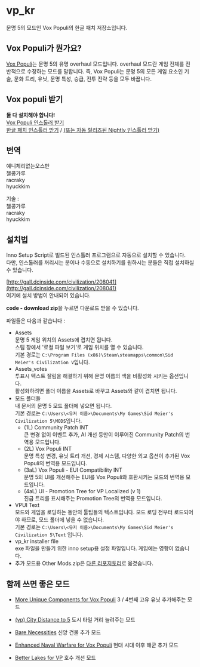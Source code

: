# vp_kr
문명 5의 모드인 Vox Populi의 한글 패치 저장소입니다.

## Vox Populi가 뭔가요?
[Vox Populi](https://forums.civfanatics.com/forums/community-patch-project.497/)는 문명 5의 유명 overhaul 모드입니다.
overhaul 모드란 게임 전체를 전반적으로 수정하는 모드를 말합니다.
즉, Vox Populi는 문명 5의 모든 게임 요소인 기술, 문화 트리, 유닛, 문명 특성, 승급, 전투 전략 등을 모두 바꿉니다.

## Vox populi 받기
____둘 다 설치해야 합니다!____  
[Vox Populi 인스톨러 받기](https://github.com/LoneGazebo/Community-Patch-DLL/releases)  
[한글 패치 인스톨러 받기](https://github.com/hyuckkim/vp_kr/releases) / [(또는 자동 릴리즈된 Nightly 인스톨러 받기)](https://nightly.link/hyuckkim/vp_kr/workflows/inno-build/master/Vox%20Populi%20INT.zip )

## 번역
예니체리없는오스만  
첼콩가루  
racraky  
hyuckkim  

기술 :  
첼콩가루  
racraky  
hyuckkim  

## 설치법 

Inno Setup Script로 빌드된 인스톨러 프로그램으로 자동으로 설치할 수 있습니다.  
다만, 인스톨러를 꺼리시는 분이나 수동으로 설치하기를 원하시는 분들은 직접 설치하실 수 있습니다.

[http://gall.dcinside.com/civilization/208041](http://gall.dcinside.com/civilization/208041)  
여기에 설치 방법이 안내되어 있습니다.  

**code - download zip**을 누르면 다운로드 받을 수 있습니다.

파일들은 다음과 같습니다 : 
 - Assets  
문명 5 게임 위치의 Assets에 겹치면 됩니다.  
스팀 창에서 '로컬 파일 보기'로 게임 위치를 열 수 있습니다.  
기본 경로는 `C:\Program Files (x86)\Steam\steamapps\common\Sid Meier's Civilization V`입니다.
 - Assets_votes  
 투표시 텍스트 잘림을 해결하기 위해 문명 이름의 색을 비활성화 시키는 옵션입니다.  
 활성화하려면 폴더 이름을 Assets로 바꾸고 Assets와 같이 겹치면 됩니다.  
 - 모드 폴더들  
내 문서의 문명 5 모드 폴더에 넣으면 됩니다.  
기본 경로는 `C:\Users\<유저 이름>\Documents\My Games\Sid Meier's Civilization 5\MODS`입니다.
   - (1L) Community Patch INT  
큰 변경 없이 이벤트 추가, AI 개선 등만이 이루어진 Community Patch의 번역용 모드입니다.
   - (2L) Vox Populi INT  
문명 특성 변경, 유닛 트리 개선, 경제 시스템, 다양한 외교 옵션이 추가된 Vox Populi의 번역용 모드입니다.
   - (3aL) Vox Populi - EUI Compatibility INT  
문명 5의 UI를 개선해주는 EUI를 Vox Populi와 호환시키는 모드의 번역용 모드입니다.
   - (4aL) UI - Promotion Tree for VP Localized (v 1)  
진급 트리를 표시해주는 Promotion Tree의 번역용 모드입니다.  
 - VPUI Text  
모드와 게임을 로딩하는 동안의 툴팁들의 텍스트입니다. 모드 로딩 전부터 로드되어야 하므로, 모드 폴더에 넣을 수 없습니다.  
기본 경로는 `C:\Users\<유저 이름>\Documents\My Games\Sid Meier's Civilization 5\Text` 입니다.
 - vp_kr installer file  
exe 파일을 만들기 위한 inno setup용 설정 파일입니다. 게임에는 영향이 없습니다.  
 - 추가 모드용 Other Mods.zip은 [다른 리포지토리](https://github.com/hyuckkim/vp_modmods_kr)로 옮겼습니다.
## 함께 쓰면 좋은 모드
 - [More Unique Components for Vox Populi](http://gall.dcinside.com/civilization/261234) 3 / 4번째 고유 유닛 추가해주는 모드  
 - [(vp) City Distance to 5](https://steamcommunity.com/sharedfiles/filedetails/?id=2304856716) 도시 타일 거리 늘려주는 모드  

 - [Bare Necessities](https://forums.civfanatics.com/threads/bare-necessities.645157/) 신앙 건물 추가 모드
 - [Enhanced Naval Warfare for Vox Populi](https://forums.civfanatics.com/resources/enhanced-naval-warfare-for-vox-populi.26569/) 현대 시대 이후 해군 추가 모드
 - [Better Lakes for VP](https://forums.civfanatics.com/threads/better-lakes-for-vp.662230/) 호수 개선 모드
